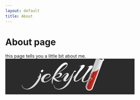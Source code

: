 ```yaml
---
layout: default
title: About
---
```


# About page

this page tells you a little bit about me.
![img01.png](/assets/images/img02.png "jekyll")
